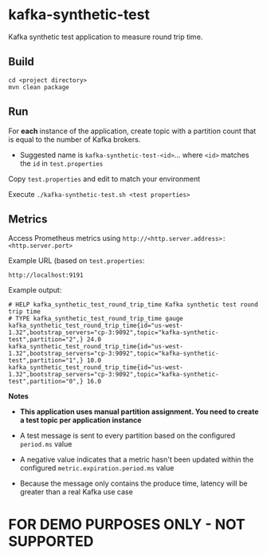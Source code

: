 # kafka-synthetic-test

Kafka synthetic test application to measure round trip time.

## Build

```
cd <project directory>
mvn clean package
```

## Run

For **each** instance of the application, create topic with a partition count that is equal to the number of Kafka brokers.

- Suggested name is `kafka-synthetic-test-<id>`... where `<id>` matches the `id` in `test.properties`


Copy `test.properties` and edit to match your environment

Execute `./kafka-synthetic-test.sh <test properties>`

## Metrics

Access Prometheus metrics using `http://<http.server.address>:<http.server.port>`

Example URL (based on `test.properties`:

```
http://localhost:9191
```

Example output:

```
# HELP kafka_synthetic_test_round_trip_time Kafka synthetic test round trip time
# TYPE kafka_synthetic_test_round_trip_time gauge
kafka_synthetic_test_round_trip_time{id="us-west-1.32",bootstrap_servers="cp-3:9092",topic="kafka-synthetic-test",partition="2",} 24.0
kafka_synthetic_test_round_trip_time{id="us-west-1.32",bootstrap_servers="cp-3:9092",topic="kafka-synthetic-test",partition="1",} 10.0
kafka_synthetic_test_round_trip_time{id="us-west-1.32",bootstrap_servers="cp-3:9092",topic="kafka-synthetic-test",partition="0",} 16.0
```

**Notes**

- **This application uses manual partition assignment. You need to create a test topic per application instance**


- A test message is sent to every partition based on the configured `period.ms` value


- A negative value indicates that a metric hasn't been updated within the configured `metric.expiration.period.ms` value


- Because the message only contains the produce time, latency will be greater than a real Kafka use case

# FOR DEMO PURPOSES ONLY - NOT SUPPORTED

